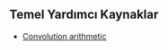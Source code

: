 ## Temel Yardımcı Kaynaklar
* [Convolution arithmetic](https://github.com/vdumoulin/conv_arithmetic)
